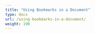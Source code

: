 ```yaml
---
title: "Using Bookmarks in a Document"
type: docs
url: /using-bookmarks-in-a-document/
weight: 190
---
```







